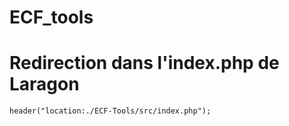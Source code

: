 # ECF_tools

# Redirection dans l'index.php de Laragon 
`header("location:./ECF-Tools/src/index.php");`